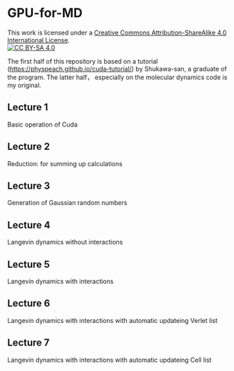 # GPU-for-MD <br>
This work is licensed under a
[Creative Commons Attribution-ShareAlike 4.0 International License][cc-by-sa].<br>
[![CC BY-SA 4.0][cc-by-sa-image]][cc-by-sa]

[cc-by-sa]: http://creativecommons.org/licenses/by-sa/4.0/
[cc-by-sa-image]: https://licensebuttons.net/l/by-sa/4.0/88x31.png
[cc-by-sa-shield]: https://img.shields.io/badge/License-CC%20BY--SA%204.0-lightgrey.svg

The first half of this repository is based on a tutorial (https://physpeach.github.io/cuda-tutorial/) by Shukawa-san, a graduate of the program. 
The latter half， especially on the molecular dynamics code is my original.

## Lecture 1 <br>
Basic operation of Cuda 
## Lecture 2 <br>
Reduction: for summing up calculations
## Lecture 3 <br>
Generation of Gaussian random numbers
## Lecture 4 <br>
Langevin dynamics without interactions
## Lecture 5 <br>
Langevin dynamics with interactions
## Lecture 6 <br>
Langevin dynamics with interactions with automatic updateing Verlet list 
## Lecture 7 <br>
Langevin dynamics with interactions with automatic updateing Cell list 
